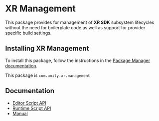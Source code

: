 # XR Management

This package provides for management of **XR SDK** subsystem lifecycles without the need for boilerplate code as well as support for provider specific build settings.

## Installing XR Management

To install this package, follow the instructions in the [Package Manager documentation](https://docs.unity3d.com/Packages/com.unity.package-manager-ui@latest/index.html).

This package is `com.unity.xr.management`

## Documentation

* [Editor Script API](Editor/)
* [Runtime Script API](Runtime/)
* [Manual](Documentation/com.unity.xr.management.md)
